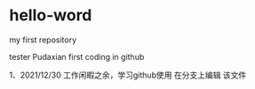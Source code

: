 # hello-word
my first repository

tester Pudaxian first coding in github

1、2021/12/30 工作闲暇之余，学习github使用
  在分支上编辑 该文件
